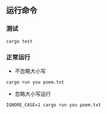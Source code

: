 ## 运行命令

### 测试

```shell
cargo test
```

### 正常运行

- 不忽略大小写
```shell
cargo run you poem.txt
```

- 忽略大小写运行
```shell
IGNORE_CASE=1 cargo run you poem.txt
```
